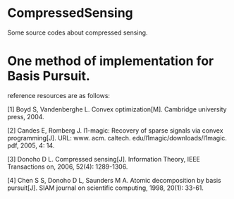 # CompressedSensing
Some source codes about compressed sensing.

# One method of implementation for Basis Pursuit.
reference resources are as follows:

[1] Boyd S, Vandenberghe L. Convex optimization[M]. Cambridge university press, 2004.

[2] Candes E, Romberg J. l1-magic: Recovery of sparse signals via convex programming[J]. URL: www. acm. caltech. edu/l1magic/downloads/l1magic. pdf, 2005, 4: 14.

[3] Donoho D L. Compressed sensing[J]. Information Theory, IEEE Transactions on, 2006, 52(4): 1289-1306.

[4] Chen S S, Donoho D L, Saunders M A. Atomic decomposition by basis pursuit[J]. SIAM journal on scientific computing, 1998, 20(1): 33-61.

